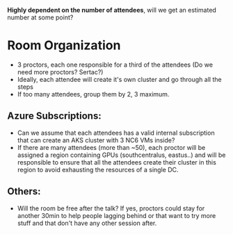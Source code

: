 
**Highly dependent on the number of attendees**, will we get an estimated number at some point?

# Room Organization

* 3 proctors, each one responsible for a third of the attendees (Do we need more proctors? Sertac?)
* Ideally, each attendee will create it's own cluster and go through all the steps
* If too many attendees, group them by 2, 3 maximum.

## Azure Subscriptions:

* Can we assume that each attendees has a valid internal subscription that can create an AKS cluster with 3 NC6 VMs inside?
* If there are many attendees (more than ~50), each proctor will be assigned a region containing GPUs (southcentralus, eastus..) and will be responsible to ensure that all the attendees create their cluster in this region to avoid exhausting the resources of a single DC.


## Others:
* Will the room be free after the talk? If yes, proctors could stay for another 30min to help people lagging behind or that want to try more stuff and that don't have any other session after.
